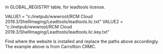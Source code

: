in GLOBAL_REGISTRY table, for leadtools license.

VALUE1 = "c:/inetpub/wwwroot/RCM Cloud 2019.3/ShellImaging/Leadtools/leadtools.lic.txt"
VALUE2 = "c:/inetpub/wwwroot/RCM Cloud 2019.3/ShellImaging/Leadtools/leadtools.lic.key.txt"

Find where the website is installed and replace the paths above accordingly. The example above is from Carrollton CRMC.
